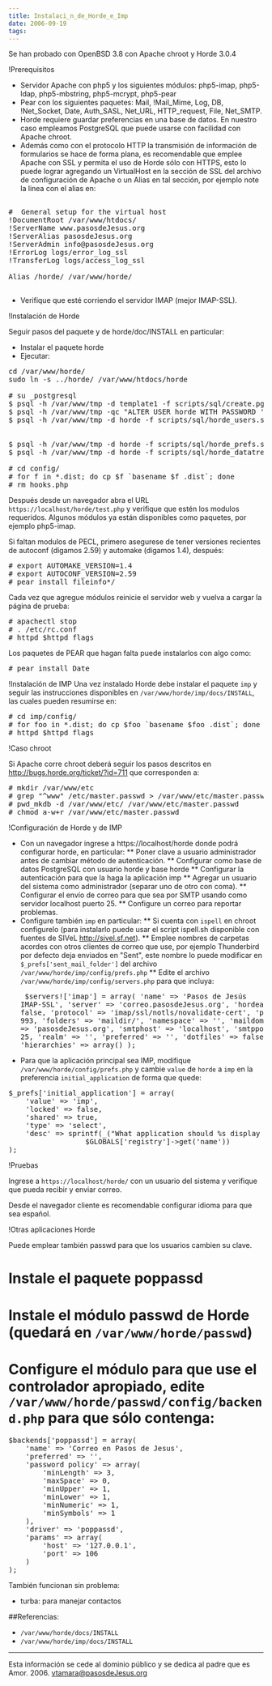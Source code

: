 ```yaml
---
title: Instalaci_n_de_Horde_e_Imp
date: 2006-09-19
tags:
---
```

Se han probado con OpenBSD 3.8 con Apache chroot y Horde 3.0.4

!Prerequisitos
* Servidor Apache con php5 y los siguientes módulos: php5-imap, php5-ldap, php5-mbstring, php5-mcrypt, php5-pear
* Pear con los siguientes paquetes: Mail, !Mail_Mime, Log, DB,  !Net_Socket, Date, Auth_SASL, Net_URL, HTTP_request, File, Net_SMTP.
* Horde requiere guardar preferencias en una base de datos. En nuestro caso empleamos PostgreSQL que puede usarse con facilidad con Apache chroot.
* Además como con el protocolo HTTP la transmisión de información de formularios se hace de forma plana, es recomendable que emplee Apache con SSL y permita el uso de Horde sólo con HTTPS, esto lo puede lograr agregando un VirtualHost en la sección de SSL del archivo de configuración de Apache o un Alias en tal sección, por ejemplo note la linea con el alias en:
<pre>
<!VirtualHost _default_:443>
#  General setup for the virtual host
!DocumentRoot /var/www/htdocs/
!ServerName www.pasosdeJesus.org
!ServerAlias pasosdeJesus.org
!ServerAdmin info@pasosdeJesus.org
!ErrorLog logs/error_log_ssl
!TransferLog logs/access_log_ssl

Alias /horde/ /var/www/horde/
</!VirtualHost>
</pre>

* Verifique que esté corriendo el servidor IMAP (mejor IMAP-SSL).

!Instalación de Horde

Seguir pasos del paquete y de horde/doc/INSTALL en particular:
* Instalar el paquete horde
* Ejecutar:
<pre>
cd /var/www/horde/
sudo ln -s ../horde/ /var/www/htdocs/horde

# su _postgresql
$ psql -h /var/www/tmp -d template1 -f scripts/sql/create.pgsql.sql
$ psql -h /var/www/tmp -qc "ALTER USER horde WITH PASSWORD 'Clave';" template1 
$ psql -h /var/www/tmp -d horde -f scripts/sql/horde_users.sql


$ psql -h /var/www/tmp -d horde -f scripts/sql/horde_prefs.sql 
$ psql -h /var/www/tmp -d horde -f scripts/sql/horde_datatree.sql

# cd config/
# for f in *.dist; do cp $f `basename $f .dist`; done
# rm hooks.php
</pre>

Después desde un navegador abra el URL ```https://localhost/horde/test.php```
y verifique que estén los modulos requeridos.  Algunos módulos ya están disponibles como paquetes, por ejemplo php5-imap.

Si faltan modulos de PECL, primero asegurese de tener versiones recientes de autoconf (digamos 2.59) y automake (digamos 1.4), después:
<pre>
# export AUTOMAKE_VERSION=1.4
# export AUTOCONF_VERSION=2.59
# pear install fileinfo*/
</pre>

Cada vez que agregue módulos reinicie el servidor web y vuelva a cargar la página de prueba:
<pre>
# apachectl stop
# . /etc/rc.conf
# httpd $httpd_flags
</pre>

Los paquetes de PEAR que hagan falta puede instalarlos con algo como:
<pre>
# pear install Date
</pre>

!Instalación de IMP
Una vez instalado Horde debe instalar el paquete ```imp```  y seguir las instrucciones disponibles  en ```/var/www/horde/imp/docs/INSTALL```, las
cuales pueden resumirse en:
<pre>
# cd imp/config/
# for foo in *.dist; do cp $foo `basename $foo .dist`; done
# httpd $httpd_flags
</pre>

!Caso chroot

Si Apache corre chroot deberá seguir los pasos descritos en http://bugs.horde.org/ticket/?id=711 que corresponden a: 

<pre>
# mkdir /var/www/etc
# grep "^www" /etc/master.passwd > /var/www/etc/master.passwd
# pwd_mkdb -d /var/www/etc/ /var/www/etc/master.passwd
# chmod a-w+r /var/www/etc/master.passwd
</pre>

!Configuración de Horde y de IMP

* Con un navegador ingrese a https://localhost/horde donde podrá configurar horde, en particular:
** Poner clave a usuario administrador antes de cambiar método de autenticación.
** Configurar como base de datos PostgreSQL con usuario horde y base horde
** Configurar la autenticación para que la haga la aplicación imp
** Agregar un usuario del sistema como administrador (separar uno de otro con coma).
** Configurar el envío de correo para que sea por SMTP usando como servidor localhost puerto 25.
** Configure un correo para reportar problemas.
* Configure también ```imp``` en particular:
** Si cuenta con ```ispell``` en chroot configurelo (para instalarlo puede usar el script ispell.sh disponible con fuentes de SIVeL http://sivel.sf.net).
** Emplee nombres de carpetas acordes con otros clientes de correo que use, por ejemplo Thunderbird por defecto deja enviados en "Sent", este nombre lo puede modificar en ```$_prefs['sent_mail_folder']``` del archivo ```/var/www/horde/imp/config/prefs.php```
** Edite el archivo ```/var/www/horde/imp/config/servers.php``` para que incluya:<pre>
$servers!['imap'] = array(
    'name' => 'Pasos de Jesús IMAP-SSL',
    'server' => 'correo.pasosdeJesus.org',
    'hordeauth' => false,
    'protocol' => 'imap/ssl/notls/novalidate-cert',
    'port' => 993,
    'folders' => 'maildir/',
    'namespace' => '',
    'maildomain' => 'pasosdeJesus.org',
    'smtphost' => 'localhost',
    'smtpport' => 25,
    'realm' => '',
    'preferred' => '',
    'dotfiles' => false,
    'hierarchies' => array()
);
</pre>

* Para que la aplicación principal sea IMP, modifique ```/var/www/horde/config/prefs.php``` y cambie ```value``` de ```horde``` a
```imp``` en la preferencia ```initial_application``` de forma que quede:

<pre>
$_prefs['initial_application'] = array(
    'value' => 'imp',
    'locked' => false,
    'shared' => true,
    'type' => 'select',
    'desc' => sprintf(_("What application should %s display after login?"),
                  $GLOBALS['registry']->get('name'))
);
</pre>

!Pruebas

Ingrese a ```https://localhost/horde/``` con un usuario del sistema y
verifique que pueda recibir y enviar correo.

Desde el navegador cliente es recomendable configurar idioma para que sea español.


!Otras aplicaciones Horde

Puede emplear también passwd para que los usuarios cambien su clave.
# Instale el paquete poppassd
# Instale el módulo passwd de Horde (quedará en ```/var/www/horde/passwd```)
# Configure el módulo para que use el controlador apropiado, edite ```/var/www/horde/passwd/config/backend.php``` para que sólo contenga:
<pre>
$backends['poppassd'] = array(
    'name' => 'Correo en Pasos de Jesus',
    'preferred' => '',
    'password policy' => array(
        'minLength' => 3,
        'maxSpace' => 0,
        'minUpper' => 1,
        'minLower' => 1,
        'minNumeric' => 1,
        'minSymbols' => 1
    ),
    'driver' => 'poppassd',
    'params' => array(
        'host' => '127.0.0.1',
        'port' => 106
    )
);
</pre>

También funcionan sin problema:
* turba: para manejar contactos

##Referencias:
* ```/var/www/horde/docs/INSTALL```
* ```/var/www/horde/imp/docs/INSTALL```

-----
Esta información se cede al dominio público y se dedica al padre que es Amor. 2006. vtamara@pasosdeJesus.org


